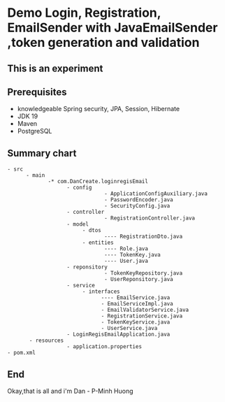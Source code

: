 # Demo Login, Registration, EmailSender with JavaEmailSender ,token generation and validation

## This is an experiment

## Prerequisites
- knowledgeable Spring security, JPA, Session, Hibernate
- JDK 19
- Maven
- PostgreSQL
## Summary chart
```
- src
      - main
             -* com.DanCreate.loginregisEmail
                   - config 
                               - ApplicationConfigAuxiliary.java
                               - PasswordEncoder.java
                               - SecurityConfig.java
                   - controller
                               - RegistrationController.java
                   - model
                        - dtos
                               ---- RegistrationDto.java
                        - entities
                               ---- Role.java
                               ---- TokenKey.java
                               ---- User.java
                   - reponsitory
                               - TokenKeyRepository.java
                               - UserReponsitory.java
                   - service
                        - interfaces
                              ---- EmailService.java
                              - EmailServiceImpl.java
                              - EmailValidatorService.java
                              - RegistrationService.java
                              - TokenKeyService.java
                              - UserService.java
                   - LoginRegisEmailApplication.java
       - resources
                   - application.properties
- pom.xml
```
## End
Okay,that is all and i'm Dan - P-Minh Huong
